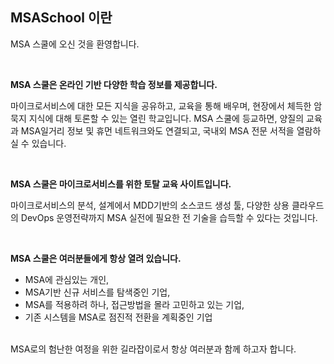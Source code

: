 ## MSASchool 이란

MSA 스쿨에 오신 것을 환영합니다.

<br/>

**MSA 스쿨은 온라인 기반 다양한 학습 정보를 제공합니다.**

마이크로서비스에 대한 모든 지식을 공유하고, 교육을 통해 배우며, 현장에서 체득한 암묵지 지식에 대해 토론할 수 있는 열린 학교입니다. MSA 스쿨에 등교하면, 양질의 교육과 MSA일거리 정보 및 휴먼 네트워크와도 연결되고, 국내외 MSA 전문 서적을 열람하실 수 있습니다.

<br/>

**MSA 스쿨은 마이크로서비스를 위한 토탈 교육 사이트입니다.**

마이크로서비스의 분석, 설계에서 MDD기반의 소스코드 생성 툴, 다양한 상용 클라우드의 DevOps 운영전략까지 MSA 실전에 필요한 전 기술을 습득할 수 있다는 것입니다.

<br/>

**MSA 스쿨은 여러분들에게 항상 열려 있습니다.**

- MSA에 관심있는 개인,
- MSA기반 신규 서비스를 탐색중인 기업,
- MSA를 적용하려 하나, 접근방법을 몰라 고민하고 있는 기업,
- 기존 시스템을 MSA로 점진적 전환을 계획중인 기업

<br/>
MSA로의 험난한 여정을 위한 길라잡이로서 항상 여러분과 함께 하고자 합니다.
